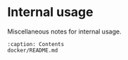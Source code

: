 # Internal usage
Miscellaneous notes for internal usage.
```{toctree}
:caption: Contents
docker/README.md
```
